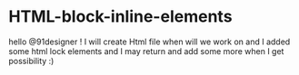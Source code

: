 # HTML-block-inline-elements
hello @91designer !
I will create Html file when will we work on
and I added some html lock elements and I may return and add some more when I get possibility :)
